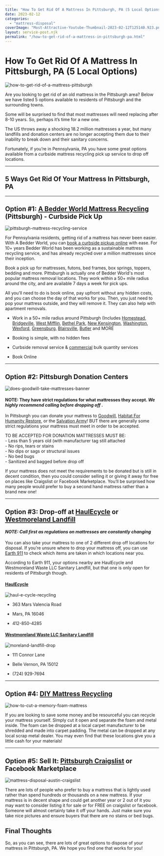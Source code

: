 ```yaml
---
title: "How To Get Rid Of A Mattress In Pittsburgh, PA (5 Local Options)"
date: 2023-02-12
categories: 
  - "mattress-disposal"
coverImage: "Most-Attractive-Youtube-Thumbnail-2023-02-12T125140.923.png"
layout: service-post.njk
permalink: "/how-to-get-rid-of-a-mattress-in-pittsburgh-pa.html"
---
```


# **How To Get Rid Of A Mattress In Pittsburgh, PA (5 Local Options)**

![how-to-get-rid-of-a-mattress-pittsburgh](/filtered-images/Most-Attractive-Youtube-Thumbnail-2023-02-12T125140.923-1024x576.png)

Are you looking to get rid of an old mattress in the Pittsburgh area? Below we have listed 5 options available to residents of Pittsburgh and the surrounding towns.

Some will be surprised to find that most mattresses will need replacing after 8-10 years. So, perhaps it’s time for a new one.

The US throws away a shocking 18.2 million mattresses a year, but many landfills and donation centers are no longer accepting them due to their inability to break down and their sanitary concerns.

Fortunately, if you’re in Pennsylvania, PA you have some great options available from a curbside mattress recycling pick up service to drop off locations.

* * *

## 5 Ways Get Rid Of Your Mattress In Pittsburgh, PA

* * *

## Option #1: [A Bedder World Mattress Recycling](https://www.abedderworld.com/mattress-recycling-pittsburgh-pa/) (Pittsburgh) - Curbside Pick Up

![pittsburgh-mattress-recycling-service](/filtered-images/Screen-Shot-2023-02-12-at-12.58.18-PM-1024x481.png)

For Pennsylvania residents, getting rid of a mattress has never been easier. With A Bedder World, you can [book a curbside pickup online](https://www.abedderworld.com/mattress-recycling-pittsburgh-pa/) with ease. For 10+ years Bedder World has been working as a sustainable mattress recycling service, and has already recycled over a million mattresses since their inception. 

Book a pick up for mattresses, futons, bed frames, box springs, toppers, bedding and more. Pittsburgh is actually one of Bedder World's most popular mattress removal locations. They work within a 50+ mile radius around the city, and are available 7 days a week for pick ups. 

All you’ll need to do is book online, pay upfront without any hidden costs, and you can choose the day of that works for you. Then, you just need to pop your mattress outside, and they will remove it. They can also help with apartment removals.

- Work in a 50+ mile radius around Pittsburgh (Includes [Homestead](https://www.abedderworld.com/Homestead-PA), [Bridgeville](https://www.abedderworld.com/Bridgeville-PA), [West Mifflin](https://www.abedderworld.com/West-Mifflin-PA), [Bethel Park](https://www.abedderworld.com/Bethel-Park-PA), [New Kensington](https://www.abedderworld.com/New-Kensington-PA), [Washington](https://www.abedderworld.com/Washington-PA), [Wexford](https://www.abedderworld.com/Wexford-PA), [Greensburg](https://www.abedderworld.com/Greensburg-PA), [Blairsville](https://www.abedderworld.com/Blairsville-PA), [Butler](https://www.abedderworld.com/Butler-PA) and MORE

- Booking is simple, with no hidden fees

- Curbside removal service & [commercial](https://www.abedderworld.com/commercial/) bulk quantity services

- Book Online

* * *

## Option #2: Pittsburgh Donation Centers

![does-goodwill-take-mattresses-banner](/filtered-images/Most-Attractive-Youtube-Thumbnail-83-1024x576.png)

#### NOTE: They have strict regulations for what mattresses they accept. _We highly recommend calling before dropping off ._

In Pittsburgh you can donate your mattress to [Goodwill](https://www.abedderworld.com/does-goodwill-take-mattresses-4-alternative-options.html/), [Habitat For Humanity Restore](https://www.habitatpittsburgh.org/), or the [Salvation Army](https://easternusa.salvationarmy.org/western-pennsylvania/)! BUT there are generally some strict regulations your mattress must meet in order to be accepted.

TO BE ACCEPTED FOR DONATION MATTRESSES MUST BE:  
\- Less than 5 years old (with manufacturer tag still attached  
\- No rips, tears or stains  
\- No dips or sags or structural issues  
\- No bed bugs  
\- Sanitized and bagged before drop off

If your mattress does not meet the requirements to be donated but is still in decent condition, then you could consider selling it or giving it away for free on places like Craigslist or Facebook Marketplace. You’ll be surprised how many people would prefer to buy a second hand mattress rather than a brand new one! 

* * *

## Option #3: Drop-off at [HaulEcycle](https://haulecycle.com/) or [Westmoreland Landfill](http://www.westmorelandslf.com/)

#### _NOTE: Call first as regulations on mattresses are constantly changing_

You can also take your mattress to one of 2 different drop off locations for disposal. If you’re unsure where to drop your mattress off, you can use [Earth 911](https://earth911.com/recycling-center-search-guides/) to check which items are taken in which locations near you. 

According to Earth 911, your options nearby are HaulEcycle and Westmoreland Waste LLC Sanitary Landfill, but that one is only open for residents of Pittsburgh though. 

#### **[HaulEcycle](https://haulecycle.com/)**

![haul-e-cycle-recycling](/filtered-images/HaulEcycle-Logo-White-small.png)

- 363 Mars Valencia Road

- Mars, PA 16046

- 412-850-4285

#### **[Westmoreland Waste LLC Sanitary Landfill](http://www.westmorelandslf.com/)**

![moreland-landfill-drop](/filtered-images/logo.jpeg)

- 111 Connor Lane

- Belle Vernon, PA 15012

- (724) 929-7694

* * *

## Option #4: [DIY Mattress Recycling](https://www.abedderworld.com/how-to-recycle-a-mattress/)

![how-to-cut-a-memory-foam-mattress](/filtered-images/Most-Attractive-Youtube-Thumbnail-60-edited.png)

If you are looking to save some money and be resourceful you can recycle your mattress yourself. SImply cut it open and separate the foam and metal inside. The foam can be dropped at a local carpet manufacturer to be shredded and made into carpet padding. The metal can be dropped at any local scrap metal dealer. You may even find that these locations give you a little cash for your materials!

* * *

## Option #5: Sell It: [Pittsburgh Craigslist](https://pittsburgh.craigslist.org/) or Facebook Marketplace

![mattress-disposal-austin-craigslist](/filtered-images/Screen-Shot-2019-12-11-at-8.06.07-AM-edited.png)

There are lots of people who prefer to buy a mattress that is lightly used rather than spend hundreds or thousands on a new mattress. If your mattress is in decent shape and could get another year or 2 out of it you may want to consider listing it for sale or for FREE on craigslist or facebook. Someone will almost certainly take it off your hands. Just make sure you take nice pictures and ensure buyers that there are no stains or bed bugs.

## **Final Thoughts**

So, as you can see, there are lots of great options to dispose of your mattress in Pittsburgh, PA. We hope you find one that works for you!
